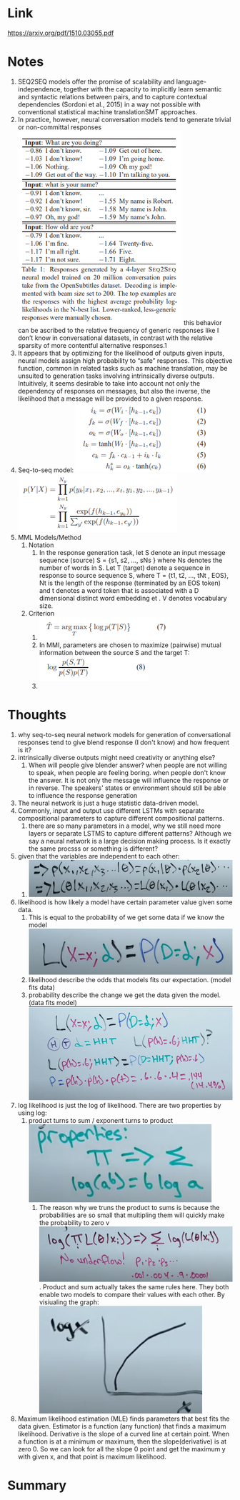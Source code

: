 Link
===============
<p>

https://arxiv.org/pdf/1510.03055.pdf

</p>


Notes
===============

1. SEQ2SEQ models offer the promise of scalability and language-independence, together with the capacity to implicitly
   learn semantic and syntactic relations between pairs, and to capture contextual dependencies (Sordoni et al., 2015)
   in a way not possible with conventional statistical machine translationSMT approaches.
2. In practice, however, neural conversation models tend to generate trivial or non-committal responses
   ![img.png](img.png)
   this behavior can be ascribed to the relative frequency of generic responses like I don’t know in conversational
   datasets, in contrast with the relative sparsity of more contentful alternative responses.1
3. It appears that by optimizing for the likelihood of outputs given inputs, neural models assign high probability to
   “safe” responses. This objective function, common in related tasks such as machine translation, may be unsuited to
   generation tasks involving intrinsically diverse outputs. Intuitively, it seems desirable to take into account not
   only the dependency of responses on messages, but also the inverse, the likelihood that a message will be provided to
   a given response.
4. Seq-to-seq model:
   ![img_1.png](img_1.png)
   ![img_2.png](img_2.png)
5. MML Models/Method
    1. Notation
        1. In the response generation task, let S denote an input message sequence (source) S = {s1, s2, ..., sNs }
           where Ns denotes the number of words in S. Let T (target) denote a sequence in response to source sequence S,
           where T = {t1, t2, ..., tNt , EOS}, Nt is the length of the response (terminated by an EOS token) and t
           denotes a word token that is associated with a D dimensional distinct word embedding et . V denotes
           vocabulary size.
    2. Criterion
        1. ![img_3.png](img_3.png)
        2. In MMI, parameters are chosen to maximize (pairwise) mutual information between the source S and the target
           T: ![img_4.png](img_4.png)
        3.

Thoughts
===============

1. why seq-to-seq neural network models for generation of conversational responses tend to give blend response (I don't
   know) and how frequent is it?
2. intrinsically diverse outputs might need creativity or anything else?
    1. When will people give blender answer? when people are not willing to speak, when people are feeling boring. when
       people don't know the answer. It is not only the message will influence the response or in reverse. The speakers'
       states or environment should still be able to influence the response generation
3. The neural network is just a huge statistic data-driven model.
4. Commonly, input and output use different LSTMs with separate compositional parameters to capture different
   compositional patterns.
    1. there are so many parameters in a model, why we still need more layers or separate LSTMS to capture different
       patterns? Although we say a neural network is a large decision making process. Is it exactly the same procsss or
       something is different?
5. given that the variables are independent to each other:
    1. ![img_5.png](img_5.png)
6. likelihood is how likely a model have certain parameter value given some data.
   1. This is equal to the probability of we get some data if we know the model  ![img_9.png](img_9.png)
   2. likelihood describe the odds that models fits our expectation. (model fits data)
   3. probability describe the change we get the data given the model. (data fits model)
      ![img_10.png](img_10.png)
7. log likelihood is just the log of likelihood. There are two properties by using log:
    1. product turns to sum / exponent turns to product ![img_6.png](img_6.png)
        1. The reason why we truns the product to sums is because the probabilities are so small that multipling them
           will quickly make the probability to zero v![img_7.png](img_7.png). Product and sum actually takes the same
           rules here. They both enable two models to compare their values with each other. By visiualing the graph:
           ![img_8.png](img_8.png)
8. Maximum likelihood estimation (MLE) finds parameters that best fits the data given. Estimator is a function (any
   function) that finds a maximum likelihood. Derivative is the slope of a curved line at certain point. When a function
   is at a minimum or maximum, then the slope(derivative) is at zero 0. So we can look for all the slope 0 point and get
   the maximum y with given x, and that point is maximum likelihood.

Summary
===============